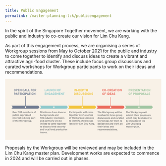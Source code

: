 ```yaml
---
title: Public Engagement
permalink: /master-planning-lck/publicengagement
---
```


In the spirit of the Singapore Together movement, we are working with the public and industry to co-create our vision for Lim Chu Kang.

As part of this engagement process, we are organising a series of Workgroup sessions from May to October 2021 for the public and industry to come together to identify and discuss ideas to create a vibrant and attractive agri-food cluster. These include focus group discussions and curated workshops for Workgroup participants to work on their ideas and recommendations. 

![](/images/lckmp%20roadmap%20draft%201-01.png)

Proposals by the Workgroup will be reviewed and may be included in the Lim Chu Kang master plan. Development works are expected to commence in 2024 and will be carried out in phases.